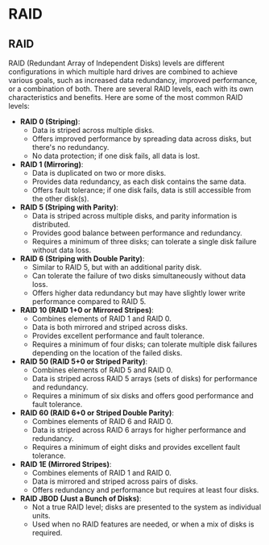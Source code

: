 # RAID

## RAID
RAID (Redundant Array of Independent Disks) levels are different configurations in which multiple 
hard drives are combined to achieve various goals, such as increased data redundancy, improved 
performance, or a combination of both. There are several RAID levels, each with its own 
characteristics and benefits. Here are some of the most common RAID levels:

- **RAID 0 (Striping)**:
  - Data is striped across multiple disks.
  - Offers improved performance by spreading data across disks, but there's no redundancy.
  - No data protection; if one disk fails, all data is lost.
- **RAID 1 (Mirroring)**:
  - Data is duplicated on two or more disks.
  - Provides data redundancy, as each disk contains the same data.
  - Offers fault tolerance; if one disk fails, data is still accessible from the other disk(s).
- **RAID 5 (Striping with Parity)**:
  - Data is striped across multiple disks, and parity information is distributed.
  - Provides good balance between performance and redundancy.
  - Requires a minimum of three disks; can tolerate a single disk failure without data loss.
- **RAID 6 (Striping with Double Parity)**:
  - Similar to RAID 5, but with an additional parity disk.
  - Can tolerate the failure of two disks simultaneously without data loss.
  - Offers higher data redundancy but may have slightly lower write performance compared to RAID 5.
- **RAID 10 (RAID 1+0 or Mirrored Stripes)**:
  - Combines elements of RAID 1 and RAID 0.
  - Data is both mirrored and striped across disks.
  - Provides excellent performance and fault tolerance.
  - Requires a minimum of four disks; can tolerate multiple disk failures depending on the location of the failed disks.
- **RAID 50 (RAID 5+0 or Striped Parity)**:
  - Combines elements of RAID 5 and RAID 0.
  - Data is striped across RAID 5 arrays (sets of disks) for performance and redundancy.
  - Requires a minimum of six disks and offers good performance and fault tolerance.
- **RAID 60 (RAID 6+0 or Striped Double Parity)**:
  - Combines elements of RAID 6 and RAID 0.
  - Data is striped across RAID 6 arrays for higher performance and redundancy.
  - Requires a minimum of eight disks and provides excellent fault tolerance.
- **RAID 1E (Mirrored Stripes)**:
  - Combines elements of RAID 1 and RAID 0.
  - Data is mirrored and striped across pairs of disks.
  - Offers redundancy and performance but requires at least four disks.
- **RAID JBOD (Just a Bunch of Disks)**:
  - Not a true RAID level; disks are presented to the system as individual units.
  - Used when no RAID features are needed, or when a mix of disks is required.

